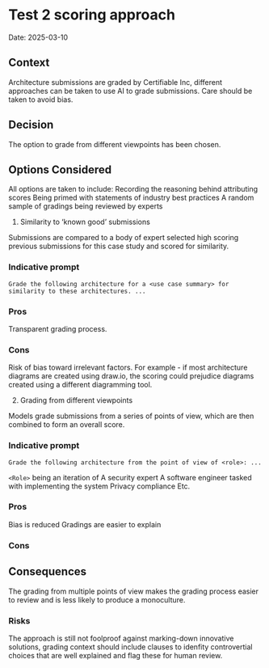# Test 2 scoring approach
Date: 2025-03-10

## Context
Architecture submissions are graded by Certifiable Inc, different approaches can be taken to use AI to grade submissions.  Care should be taken to avoid bias.

## Decision
The option to grade from different viewpoints has been chosen.

## Options Considered

All options are taken to include:
Recording the reasoning behind attributing scores
Being primed with statements of industry best practices
A random sample of gradings being reviewed by experts 

1. Similarity to ‘known good’ submissions

Submissions are compared to a body of expert selected high scoring previous submissions for this case study and scored for similarity.

### Indicative prompt

```
Grade the following architecture for a <use case summary> for similarity to these architectures. ...
```

### Pros

Transparent grading process.

### Cons

Risk of bias toward irrelevant factors.  For example - if most architecture diagrams are created using draw.io, the scoring could prejudice diagrams created using a different diagramming tool.


2. Grading from different viewpoints

Models grade submissions from a series of points of view, which are then combined to form an overall score.

### Indicative prompt

```
Grade the following architecture from the point of view of <role>: ...
```

`<Role>` being an iteration of
A security expert
A software engineer tasked with implementing the system
Privacy compliance
Etc.

### Pros

Bias is reduced
Gradings are easier to explain

### Cons

## Consequences

The grading from multiple points of view makes the grading process easier to review and is less likely to produce a monoculture.

### Risks

The approach is still not foolproof against marking-down innovative solutions, grading context should include clauses to idenfity controvertial choices that are well explained and flag these for human review.
